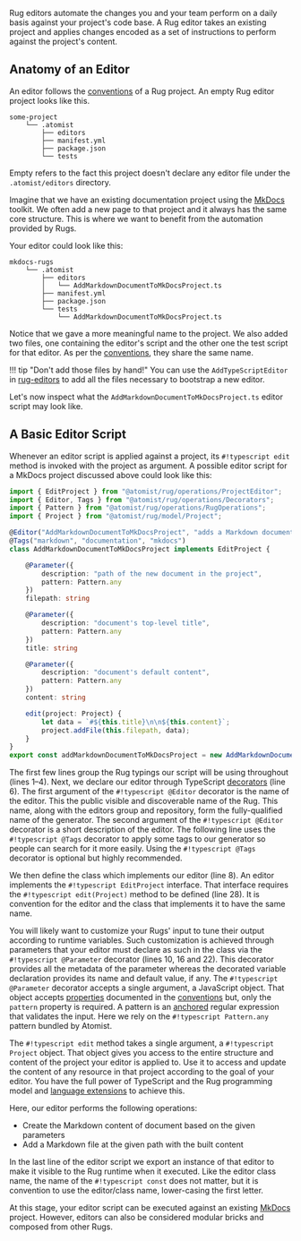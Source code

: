 Rug editors automate the changes you and your team perform on a daily basis
against your project's code base. A Rug editor takes an existing project and
applies changes encoded as a set of instructions to perform against the
project's content.

## Anatomy of an Editor

An editor follows the [conventions][rugconv] of a Rug project. An empty Rug
editor project looks like this.

[rugconv]: conventions.md

```console
some-project
    └── .atomist
        ├── editors
        ├── manifest.yml
        ├── package.json
        └── tests
```

Empty refers to the fact this project doesn't declare any editor file under
the `.atomist/editors` directory.

Imagine that we have an existing documentation project using the [MkDocs][mkdocs] toolkit. We often add a new page to that project and it always has
the same core structure. This is where we want to benefit from the automation provided by Rugs. 

[mkdocs]: http://www.mkdocs.org/

Your editor could look like this:

```console
mkdocs-rugs
    └── .atomist
        ├── editors
        │   └── AddMarkdownDocumentToMkDocsProject.ts
        ├── manifest.yml
        ├── package.json
        └── tests
            └── AddMarkdownDocumentToMkDocsProject.ts
```

Notice that we gave a more meaningful name to the project. We also added two
files, one containing the editor's script and the other one the test script
for that editor. As per the [conventions][rugconv], they share the same name.

!!! tip "Don't add those files by hand!"
    You can use the `AddTypeScriptEditor` in [rug-editors][rugeditor] to add all the files necessary to bootstrap a new editor.

[rugeditor]: https://github.com/atomist-rugs/rug-editors#addtypescripteditor

Let's now inspect what the `AddMarkdownDocumentToMkDocsProject.ts` editor script may look like.

## A Basic Editor Script

Whenever an editor script is applied against a project, its `#!typescript edit` method is invoked with the project as argument. A possible editor script for a MkDocs project discussed above could look like this:

```typescript linenums="1"
import { EditProject } from "@atomist/rug/operations/ProjectEditor";
import { Editor, Tags } from "@atomist/rug/operations/Decorators";
import { Pattern } from "@atomist/rug/operations/RugOperations";
import { Project } from "@atomist/rug/model/Project";

@Editor("AddMarkdownDocumentToMkDocsProject", "adds a Markdown document to a MkDocs project")
@Tags("markdown", "documentation", "mkdocs")
class AddMarkdownDocumentToMkDocsProject implements EditProject {

    @Parameter({
        description: "path of the new document in the project", 
        pattern: Pattern.any
    })
    filepath: string

    @Parameter({
        description: "document's top-level title", 
        pattern: Pattern.any
    })
    title: string

    @Parameter({
        description: "document's default content", 
        pattern: Pattern.any
    })
    content: string

    edit(project: Project) {
        let data = `#${this.title}\n\n${this.content}`;
        project.addFile(this.filepath, data);
    }
}
export const addMarkdownDocumentToMkDocsProject = new AddMarkdownDocumentToMkDocsProject();
```

The first few lines group the Rug typings our script will be using throughout (lines 1&ndash;4). Next, we declare our editor through TypeScript [decorators][] (line 6). The first argument of the `#!typescript @Editor` decorator is the name of the editor. This the public visible and discoverable name of the Rug. This name, along with the editors group and repository, form the
fully-qualified name of the generator. The second argument of the `#!typescript @Editor` decorator is a short description of the editor. The following line uses the `#!typescript @Tags` decorator to
apply some tags to our generator so people can search for it more
easily. Using the `#!typescript @Tags` decorator is optional but
highly recommended.

[decorators]: https://www.typescriptlang.org/docs/handbook/decorators.html

We then define the class which implements our editor (line 8). An editor implements the `#!typescript EditProject` interface. That interface requires the `#!typescript edit(Project)` method to be defined (line 28). It is
convention for the editor and the class that implements it to have
the same name.

You will likely want to customize your Rugs' input to tune their output according to runtime variables. Such customization is achieved through parameters that your editor must declare as such in the class via the `#!typescript @Parameter` decorator (lines 10, 16 and 22). This decorator provides all the metadata of the parameter whereas the decorated variable declaration provides its name and default value, if any. The `#!typescript @Parameter` decorator accepts a single argument, a JavaScript object. That object accepts [properties][paramprops] documented in the [conventions][rugconv] but, only the `pattern` property is required. A pattern is an [anchored][] regular expression that validates the input. Here we rely on the `#!typescript Pattern.any` pattern bundled by Atomist. 

[paramprops]: /user-guide/rug/conventions/#typescript-decorators
[anchored]: http://www.regular-expressions.info/anchors.html

The `#!typescript edit` method takes a single argument, a
`#!typescript Project` object. That object gives you access to the entire structure and content of the project your editor is applied to. Use it to access and update the content of any resource in that project according to the goal of your editor. You have the full power of TypeScript and the Rug programming model and [language extensions][langext] to achieve this.

[langext]: /reference/rug/extensions/

Here, our editor performs the following operations:

* Create the Markdown content of document based on the given parameters
* Add a Markdown file at the given path with the built content


In the last line of the editor script we export an instance of that
editor to make it visible to the Rug runtime when it executed.
Like the editor class name, the name of the `#!typescript const`
does not matter, but it is convention to use the editor/class name,
lower-casing the first letter.

At this stage, your editor script can be executed against an existing [MkDocs] project. However, editors can also be considered modular bricks and composed from other Rugs.